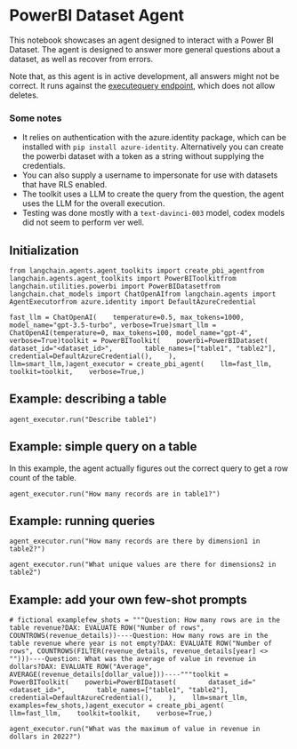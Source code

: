 PowerBI Dataset Agent
=====================

This notebook showcases an agent designed to interact with a Power BI Dataset. The agent is designed to answer more general questions about a dataset, as well as recover from errors.

Note that, as this agent is in active development, all answers might not be correct. It runs against the [executequery endpoint](https://learn.microsoft.com/en-us/rest/api/power-bi/datasets/execute-queries), which does not allow deletes.

### Some notes[](#some-notes "Direct link to Some notes")

*   It relies on authentication with the azure.identity package, which can be installed with `pip install azure-identity`. Alternatively you can create the powerbi dataset with a token as a string without supplying the credentials.
*   You can also supply a username to impersonate for use with datasets that have RLS enabled.
*   The toolkit uses a LLM to create the query from the question, the agent uses the LLM for the overall execution.
*   Testing was done mostly with a `text-davinci-003` model, codex models did not seem to perform ver well.

Initialization[](#initialization "Direct link to Initialization")
------------------------------------------------------------------

    from langchain.agents.agent_toolkits import create_pbi_agentfrom langchain.agents.agent_toolkits import PowerBIToolkitfrom langchain.utilities.powerbi import PowerBIDatasetfrom langchain.chat_models import ChatOpenAIfrom langchain.agents import AgentExecutorfrom azure.identity import DefaultAzureCredential

    fast_llm = ChatOpenAI(    temperature=0.5, max_tokens=1000, model_name="gpt-3.5-turbo", verbose=True)smart_llm = ChatOpenAI(temperature=0, max_tokens=100, model_name="gpt-4", verbose=True)toolkit = PowerBIToolkit(    powerbi=PowerBIDataset(        dataset_id="<dataset_id>",        table_names=["table1", "table2"],        credential=DefaultAzureCredential(),    ),    llm=smart_llm,)agent_executor = create_pbi_agent(    llm=fast_llm,    toolkit=toolkit,    verbose=True,)

Example: describing a table[](#example-describing-a-table "Direct link to Example: describing a table")
--------------------------------------------------------------------------------------------------------

    agent_executor.run("Describe table1")

Example: simple query on a table[](#example-simple-query-on-a-table "Direct link to Example: simple query on a table")
-----------------------------------------------------------------------------------------------------------------------

In this example, the agent actually figures out the correct query to get a row count of the table.

    agent_executor.run("How many records are in table1?")

Example: running queries[](#example-running-queries "Direct link to Example: running queries")
-----------------------------------------------------------------------------------------------

    agent_executor.run("How many records are there by dimension1 in table2?")

    agent_executor.run("What unique values are there for dimensions2 in table2")

Example: add your own few-shot prompts[](#example-add-your-own-few-shot-prompts "Direct link to Example: add your own few-shot prompts")
-----------------------------------------------------------------------------------------------------------------------------------------

    # fictional examplefew_shots = """Question: How many rows are in the table revenue?DAX: EVALUATE ROW("Number of rows", COUNTROWS(revenue_details))----Question: How many rows are in the table revenue where year is not empty?DAX: EVALUATE ROW("Number of rows", COUNTROWS(FILTER(revenue_details, revenue_details[year] <> "")))----Question: What was the average of value in revenue in dollars?DAX: EVALUATE ROW("Average", AVERAGE(revenue_details[dollar_value]))----"""toolkit = PowerBIToolkit(    powerbi=PowerBIDataset(        dataset_id="<dataset_id>",        table_names=["table1", "table2"],        credential=DefaultAzureCredential(),    ),    llm=smart_llm,    examples=few_shots,)agent_executor = create_pbi_agent(    llm=fast_llm,    toolkit=toolkit,    verbose=True,)

    agent_executor.run("What was the maximum of value in revenue in dollars in 2022?")
